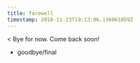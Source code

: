 ```yaml
---
title: farewell
timestamp: 2016-11-23T19:13:06.136061059Z
---
```



< Bye for now. Come back soon!
* goodbye/final

